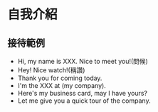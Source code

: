 # 自我介紹

## 接待範例
- Hi, my name is XXX. Nice to meet you!(問候)
- Hey! Nice watch!(稱讚)
- Thank you for coming today.
- I'm the XXX at (my company).
- Here's my business card, may I have yours?
- Let me give you a quick tour of the company.


